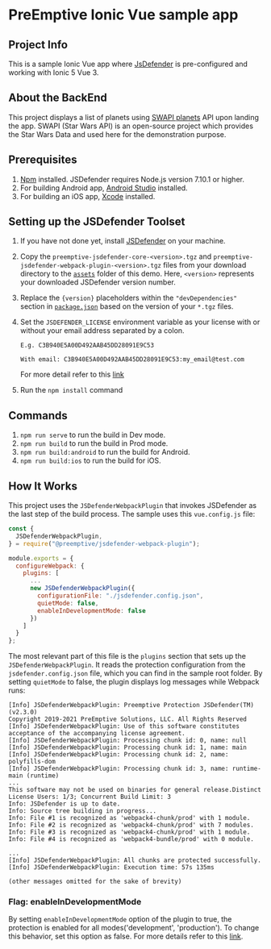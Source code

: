 # PreEmptive Ionic Vue sample app

## Project Info
This is a sample Ionic Vue app where [JsDefender](https://www.preemptive.com/products/jsdefender) is pre-configured and working with Ionic 5 Vue 3.

## About the BackEnd
This project displays a list of planets using [SWAPI planets](https://swapi.dev/api/planets/?page=1) API upon landing the app. SWAPI (Star Wars API) is an open-source project which provides the Star Wars Data and used here for the demonstration purpose.
## Prerequisites
1. [Npm](https://nodejs.org/en/download/) installed. JSDefender requires Node.js version 7.10.1 or higher.
2. For building Android app, [Android Studio](https://developer.android.com/studio) installed.
3. For building an iOS app, [Xcode](https://developer.apple.com/xcode/) installed.

## Setting up the JSDefender Toolset

1. If you have not done yet, install [JSDefender](https://www.preemptive.com/products/jsdefender/downloads) on your machine.
2. Copy the `preemptive-jsdefender-core-<version>.tgz` and `preemptive-jsdefender-webpack-plugin-<version>.tgz` files from your download directory to the [`assets`](assets/) folder of this demo. Here, `<version>` represents your downloaded JSDefender version number.
3. Replace the `{version}` placeholders within the `"devDependencies"` section in [`package.json`](package.json) based on the version of your `*.tgz` files.
4. Set the `JSDEFENDER_LICENSE` environment variable as your license with or without your email address separated by a colon.
    ```
    E.g. C3B940E5A00D492AAB45DD28091E9C53

    With email: C3B940E5A00D492AAB45DD28091E9C53:my_email@test.com
    ```

    For more detail refer to this [link](https://www.preemptive.com/jsdefender/userguide/en/intro_licensing.html)

5. Run the `npm install` command
## Commands
1. `npm run serve` to run the build in Dev mode.
2. `npm run build` to run the build in Prod mode.
3. `npm run build:android` to run the build for Android.
4. `npm run build:ios` to run the build for iOS.

## How It Works

This project uses the `JSDefenderWebpackPlugin` that invokes JSDefender as the last step of the build process. The sample uses this `vue.config.js` file:

```javascript
const {
  JSDefenderWebpackPlugin,
} = require("@preemptive/jsdefender-webpack-plugin");

module.exports = {
  configureWebpack: {
    plugins: [
      ...
      new JSDefenderWebpackPlugin({
        configurationFile: "./jsdefender.config.json",
        quietMode: false,
        enableInDevelopmentMode: false
      })
    ]
  }
};
```

The most relevant part of this file is the `plugins` section that sets up the `JSDefenderWebpackPlugin`. It reads the protection configuration from the `jsdefender.config.json` file, which you can find in the sample root folder. By setting `quietMode` to false, the plugin displays log messages while Webpack runs:

```
[Info] JSDefenderWebpackPlugin: Preemptive Protection JSDefender(TM) (v2.3.0)
Copyright 2019-2021 PreEmptive Solutions, LLC. All Rights Reserved
[Info] JSDefenderWebpackPlugin: Use of this software constitutes acceptance of the accompanying license agreement.
[Info] JSDefenderWebpackPlugin: Processing chunk id: 0, name: null
[Info] JSDefenderWebpackPlugin: Processing chunk id: 1, name: main
[Info] JSDefenderWebpackPlugin: Processing chunk id: 2, name: polyfills-dom
[Info] JSDefenderWebpackPlugin: Processing chunk id: 3, name: runtime-main (runtime)
...
This software may not be used on binaries for general release.Distinct License Users: 1/3; Concurrent Build Limit: 3
Info: JSDefender is up to date.
Info: Source tree building in progress...
Info: File #1 is recognized as 'webpack4-chunk/prod' with 1 module.
Info: File #2 is recognized as 'webpack4-chunk/prod' with 7 modules.
Info: File #3 is recognized as 'webpack4-chunk/prod' with 1 module.
Info: File #4 is recognized as 'webpack4-bundle/prod' with 0 module.

...
[Info] JSDefenderWebpackPlugin: All chunks are protected successfully.
[Info] JSDefenderWebpackPlugin: Execution time: 57s 135ms

(other messages omitted for the sake of brevity)
```
### Flag: enableInDevelopmentMode
By setting `enableInDevelopmentMode` option of the plugin to true, the protection is enabled for all modes('development', 'production'). To change this behavior, set this option as false. For more details refer to this [link](https://www.preemptive.com/jsdefender/userguide/en/webpack_plugin.html).
